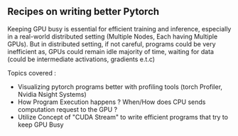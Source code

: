 ## Recipes on writing better Pytorch

Keeping GPU busy is essential for efficient training and inference, especially in a real-world distributed setting (Multiple Nodes, Each having Multiple GPUs).
But in distributed setting, if not careful, programs could be very inefficient as, GPUs could remain idle majority of time, waiting for data (could be intermediate activations, gradients e.t.c)


Topics covered : 
- Visualizing pytorch programs better with profiling tools (torch Profiler, Nvidia Nsight Systems) 
- How Program Execution happens ? When/How does CPU sends computation request to the GPU ?
- Utilize Concept of "CUDA Stream" to write efficient programs that try to keep GPU Busy 
